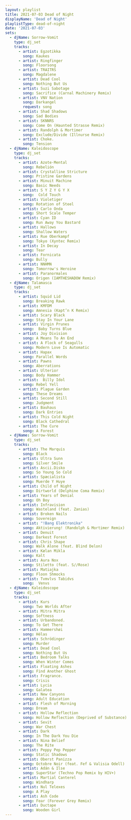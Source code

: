 ```yaml
---
layout: playlist
title: 2021-07-03 Dead of Night
displayName: 'Dead of Night'
playlistType: dead-of-night
date: '2021-07-03'
sets:                  
  - djName: Sorrow-Vomit
    type: dj_set    
    tracks:
      - artist: Egzotikka
        song: Kaukes
      - artist: Ringfinger
        song: Floorsong
      - artist: TRAITRS
        song: Magdalene
      - artist: Dead Cool
        song: Nothing But Us
      - artist: Suzi Sabotage
        song: Sacrifice (Carnal Machinery Remix)
      - artist: VNV Nation
        song: Darkangel
        request: song
      - artist: Shad Shadows
        song: Sad Bodies
      - artist: SKNNRS
        song: Come On (Haunted Strasse Remix)     
      - artist: Randolph & Mortimer
        song: Exclude/Divide (Illnurse Remix)  
      - artist: Choke.
        song: Tension
  - djName: Kaleidoscope
    type: dj_set
    tracks:
      - artist: Azote·Mental
        song: Rebelión
      - artist: Crystalline Stricture
        song: Pristine Gardens
      - artist: Minuit Machine
        song: Basic Needs
      - artist: S Y Z Y G Y X
        song:  Cold Touch
      - artist: Violetiger
        song: Rotation of Steel
      - artist: Carlo Onda
        song: Short Scale Temper
      - artist: Cyan ID
        song: Run Away You Bastard
      - artist: Hallows
        song: Shallow Waters
      - artist: Rue Oberkampf
        song: Tokyo (Xyntec Remix)
      - artist: In Decay
        song: Tear
      - artist: Fornicata
        song: Bully
      - artist: NNHMN
        song: Tomorrow's Heroine
      - artist: Paranormales
        song: Origen (IAMTHESHADOW Remix)     
  - djName: Talamasca
    type: dj_set   
    tracks:
      - artist: Squid Lid
        song: Breaking Rawk
      - artist: KMFDM
        song: Amnesia (Kapt’n K Remix)
      - artist: Scary Black
        song: Stay In Your Lane
      - artist: Virgin Prunes
        song:  Baby Turns Blue
      - artist: Joy Division
        song: A Means To An End
      - artist: A Flock of Seagulls
        song: Modern Love Is Automatic
      - artist: Hapax
        song: Parallel Words
      - artist: Pawns
        song: Aberrations
      - artist: Ulterior
        song: Body Hammer
      - artist:  Billy Idol
        song: Rebel Yell
      - artist: Plague Garden
        song: These Dreams
      - artist: Second Still
        song: Judgment
      - artist: Bauhaus
        song: Dark Entries
      - artist: This Cold Night
        song: Black Cathedral
      - artist: The Cure
        song: A Forest              
  - djName: Sorrow-Vomit
    type: dj_set
    tracks:
      - artist: The Marquis
        song: Black
      - artist: Ultra Sunn
        song: Silver Smile
      - artist: Ascii.Disko
        song: So Young So Cold
      - artist: Spæcialista
        song: Muerde Y Huye
      - artist: Child of Night
        song: Dirtworld (Delphine Coma Remix)
      - artist: Years of Denial
        song: Oh Boy
      - artist: Infravision
        song: Wasteland (feat. Zanias)
      - artist: Broken Nails
        song: Sovereign
      - artist: "!Bang Elektronika"
        song: Aktivierung! (Randolph & Mortimer Remix)
      - artist: Denuit
        song: Darkest Forest
      - artist: Chris Shape
        song: Walk Alone (feat. Blind Delon)
      - artist: Kælan Mikla
        song: Kalt
      - artist: Aura Nox
        song: Stiletto (feat. S//Rose)
      - artist: Matiajka
        song: Floon Shmocks
      - artist: Tvmvlvs Tabidvs
        song:  Venvs     
  - djName: Kaleidoscope
    type: dj_set
    tracks:
      - artist: Kurs
        song: Two Worlds After
      - artist: Mitra Mitra
        song: Softness
      - artist: Urbandoned.
        song: To Get There
      - artist: Hammershøi
        song: Hélas
      - artist: Schrödinger
        song: Murder
      - artist: Dead Cool
        song: Nothing But Us
      - artist: Bedroom Talks
        song: When Winter Comes
      - artist: Floating Ashes
        song: Find Another Ghost
      - artist: Fragrance.
        song: Crisis
      - artist: Lycia
        song: Galatea
      - artist: New Canyons
        song: Adult Education
      - artist: Flesh of Morning
        song: Dream
      - artist: Hollow Reflection
        song: Hollow Reflection (Deprived of Substance)
      - artist: Sevit
        song: War Chest
      - artist: Dark
        song: In The Dark You Die
      - artist: Nina Belief
        song: The Rite
      - artist: Peppy Pep Pepper
        song: Static Shadows
      - artist: Oberst Panizza
        song: Octobre Noir (feat. Fef & Valisia Odell)
      - artist: Adán & Ilse
        song: SuperStar (Techno Pop Remix by HIV+)
      - artist: Martial Canterel
        song: Windharp
      - artist: Nul Telexes
        song: A Play
      - artist: Ash Code
        song: Fear (Forever Grey Remix)
      - artist: Ductape
        song: Wooden Girl
---
```

